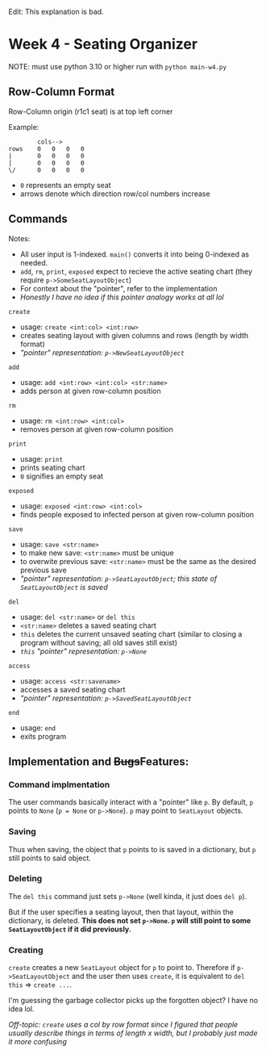 Edit: This explanation is bad.

# Week 4 - Seating Organizer

NOTE: must use python 3.10 or higher
run with `python main-w4.py`

## Row-Column Format

Row-Column origin (r1c1 seat) is at top left corner

Example:
```
        cols-->
rows    0   0   0   0
|       0   0   0   0
|       0   0   0   0
\/      0   0   0   0
```
- `0` represents an empty seat
- arrows denote which direction row/col numbers increase

## Commands

Notes:
- All user input is 1-indexed. `main()` converts it into being 0-indexed as needed.
- `add`, `rm`, `print`, `exposed` expect to recieve the active seating chart (they require `p->SomeSeatLayoutObject`)
- For context about the "pointer", refer to the implementation
- *Honestly I have no idea if this pointer analogy works at all lol*

`create`
- usage: `create <int:col> <int:row>`
- creates seating layout with given columns and rows (length by width format)
- *"pointer" representation: `p->NewSeatLayoutObject`*

`add`
- usage: `add <int:row> <int:col> <str:name>`
- adds person at given row-column position

`rm`
- usage: `rm <int:row> <int:col>`
- removes person at given row-column position

`print`
- usage: `print`
- prints seating chart
- `0` signifies an empty seat

`exposed`
- usage: `exposed <int:row> <int:col>`
- finds people exposed to infected person at given row-column position

`save`
- usage: `save <str:name>`
- to make new save: `<str:name>` must be unique
- to overwite previous save: `<str:name>` must be the same as the desired previous save
- *"pointer" representation: `p->SeatLayoutObject`; this state of `SeatLayoutObject` is saved*

`del`
- usage: `del <str:name>` or `del this`
- `<str:name>` deletes a saved seating chart
- `this` deletes the current unsaved seating chart (similar to closing a program without saving; all old saves still exist)
- *`this` "pointer" representation: `p->None`*

`access`
- usage: `access <str:savename>`
- accesses a saved seating chart
- *"pointer" representation: `p->SavedSeatLayoutObject`*

`end`
- usage: `end`
- exits program

## Implementation and <s>Bugs</s>Features:

### Command implmentation

The user commands basically interact with a "pointer" like `p`. By default, `p` points to `None` (`p = None` or `p->None`). `p` may point to `SeatLayout` objects.

### Saving

Thus when saving, the object that `p` points to is saved in a dictionary, but `p` still points to said object.

### Deleting

The `del this` command just sets `p->None` (well kinda, it just does `del p`).

But if the user specifies a seating layout, then that layout, within the dictionary, is deleted. **This does not set `p->None`. `p` will still point to some `SeatLayoutObject` if it did previously.**

### Creating

`create` creates a new `SeatLayout` object for `p` to point to. Therefore if `p->SeatLayoutObject` and the user then uses `create`, it is equivalent to `del this` => `create ...`.

I'm guessing the garbage collector picks up the forgotten object? I have no idea lol.

*Off-topic: `create` uses a col by row format since I figured that people usually describe things in terms of length x width, but I probably just made it more confusing*
